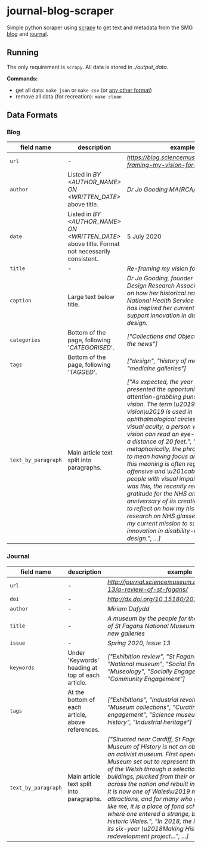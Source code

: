 # journal-blog-scraper

Simple python scraper using [scrapy](https://scrapy.org/) to get text and metadata from the SMG [blog](https://blog.sciencemuseum.org.uk/) and [journal](http://journal.sciencemuseum.ac.uk/).

## Running 

The only requirement is `scrapy`. All data is stored in *./output_data*. 

**Commands:**

* get all data: `make json` or `make csv` (or [any other format](https://docs.scrapy.org/en/latest/topics/feed-exports.html))
* remove all data (for recreation): `make clean`

## Data Formats

### Blog

| field name      | description | example |
| ----------- | ----------- | ----------- |
| `url`      | - | *https://blog.sciencemuseum.org.uk/re-framing-my-vision-for-2020/* |
| `author`   | Listed in *BY <AUTHOR_NAME> ON <WRITTEN_DATE>* above title.  | *Dr Jo  Gooding MA(RCA/V&A) FHEA* |
| `date` | Listed in *BY <AUTHOR_NAME> ON <WRITTEN_DATE>* above title. Format not necessarily consistent. | 5 July 2020 |
| `title` | - | *Re-framing my vision for 2020* |
| `caption` | Large text below title. | *Dr Jo Gooding, founder and director of Design Research Associates, reflects on how her historical research on National Health Service (NHS) glasses has inspired her current mission to support innovation in disability-related design.*|
| `categories` | Bottom of the page, following '*CATEGORISED*'. | *["Collections and Objects", "Science in the news"]*
| `tags` | Bottom of the page, following '*TAGGED*'. | *["design", "history of medicine", "medicine galleries"]*
| `text_by_paragraph` | Main article text split into paragraphs. | *["As expected, the year 2020 has presented the opportunity for attention-grabbing puns relating to vision. The term \u201920-20 vision\u2019 is used in ophthalmological circles to express visual acuity, a person with perfect vision can read an eye-test chart from a distance of 20 feet.", "However, metaphorically, the phrase has come to mean having focus and clarity but this meaning is often regarded as offensive and \u201cableist\u201d to people with visual impairment.", "It was this, the recently renewed gratitude for the NHS and the anniversary of its creation that led me to reflect on how my historical research on NHS glasses has inspired my current mission to support innovation in disability-related design.", ...]*

### Journal

| field name      | description | example |
| ----------- | ----------- | ----------- |
| `url`      | - | *http://journal.sciencemuseum.ac.uk/browse/issue-13/a-review-of-st-fagans/* |
| `doi` | - | *http://dx.doi.org/10.15180/201304* |
| `author` | - | *Miriam Dafydd* |
| `title` | -  | *A museum by the people for the people? A review of St Fagans National Museum of History\u2019s new galleries* |
| `issue` | - | *Spring 2020, Issue 13*
| `keywords` | Under 'Keywords' heading at top of each article. | *["Exhibition review", "St Fagans", "Wales", "National museum", "Social Engagement", "Museology", "Socially Engaged Practices", "Community Engagement"]*
| `tags` | At the bottom of each article, above references. | *["Exhibitions", "Industrial revolution", "Museology", "Museum collections", "Curating", "Public engagement", "Science museums", "Public history", "Industrial heritage"]*
| `text_by_paragraph` | Main article text split into paragraphs. | *["Situated near Cardiff, St Fagans National Museum of History is not an obvious candidate for an activist museum. First opened in 1948, the Museum set out to represent the lived experience of the Welsh through a selection of historic buildings, plucked from their original locations across the nation and rebuilt in its idyllic grounds. It is now one of Wales\u2019 most popular visitor attractions, and for many who grew up in Wales, like me, it is a place of fond school-trip memories where one entered a strange, but familiar, mini historic Wales.", "In 2018, the Museum completed its six-year \u2018Making History\u2019 redevelopment project...", ...]*

